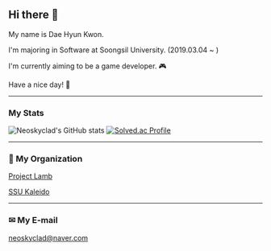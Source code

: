 ## Hi there 👋
My name is Dae Hyun Kwon.

I'm majoring in Software at Soongsil University. (2019.03.04 ~ )

I'm currently aiming to be a game developer. 🎮

Have a nice day! 🤗

---
### My Stats 
![Neoskyclad's GitHub stats](https://github-readme-stats.vercel.app/api?username=neoskyclad&show_icons=true&theme=synthwave)
[![Solved.ac Profile](http://mazassumnida.wtf/api/v2/generate_badge?boj=neoskyclad)](https://solved.ac/neoskyclad/)

---
### 🤝 My Organization
[Project Lamb](https://github.com/ProjectLamb)

[SSU Kaleido](https://github.com/SSUKaleido)

---
### ✉ My E-mail
neoskyclad@naver.com
<!--
**neoskyclad/neoskyclad** is a ✨ _special_ ✨ repository because its `README.md` (this file) appears on your GitHub profile.

Here are some ideas to get you started:

- 🔭 I’m currently working on ...
- 🌱 I’m currently learning ...
- 👯 I’m looking to collaborate on ...
- 🤔 I’m looking for help with ...
- 💬 Ask me about ...
- 📫 How to reach me: ...
- 😄 Pronouns: ...
- ⚡ Fun fact: ...
---
#### ☕ My blog
[neoskyclad.blog](https://neoskyclad.github.io/)
#### 💻 My Current Project
-->
